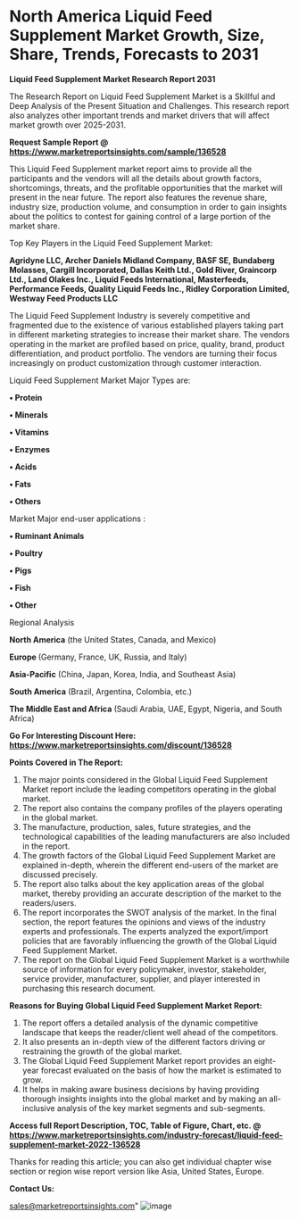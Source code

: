 # North America Liquid Feed Supplement Market Growth, Size, Share, Trends, Forecasts to 2031

<strong>Liquid Feed Supplement Market Research Report 2031</strong>

The Research Report on Liquid Feed Supplement Market is a Skillful and Deep Analysis of the Present Situation and Challenges. This research report also analyzes other important trends and market drivers that will affect market growth over 2025-2031.

<strong>Request Sample Report @ <a href=https://www.marketreportsinsights.com/sample/136528>https://www.marketreportsinsights.com/sample/136528</a></strong>

This Liquid Feed Supplement market report aims to provide all the participants and the vendors will all the details about growth factors, shortcomings, threats, and the profitable opportunities that the market will present in the near future. The report also features the revenue share, industry size, production volume, and consumption in order to gain insights about the politics to contest for gaining control of a large portion of the market share.

Top Key Players in the Liquid Feed Supplement Market:

<strong>Agridyne LLC, Archer Daniels Midland Company, BASF SE, Bundaberg Molasses, Cargill Incorporated, Dallas Keith Ltd., Gold River, Graincorp Ltd., Land Olakes Inc., Liquid Feeds International, Masterfeeds, Performance Feeds, Quality Liquid Feeds Inc., Ridley Corporation Limited, Westway Feed Products LLC</strong>

The Liquid Feed Supplement Industry is severely competitive and fragmented due to the existence of various established players taking part in different marketing strategies to increase their market share. The vendors operating in the market are profiled based on price, quality, brand, product differentiation, and product portfolio. The vendors are turning their focus increasingly on product customization through customer interaction.

Liquid Feed Supplement Market Major Types are:

<strong>• Protein

• Minerals

• Vitamins

• Enzymes

• Acids

• Fats

• Others</strong>

Market Major end-user applications :

<strong>• Ruminant Animals

• Poultry

• Pigs

• Fish

• Other</strong>

Regional Analysis

</u><strong><b>North America</b></strong> (the United States, Canada, and Mexico)

<strong><b>Europe </b></strong>(Germany, France, UK, Russia, and Italy)

<strong><b>Asia-Pacific</b></strong> (China, Japan, Korea, India, and Southeast Asia)

<strong><b>South America</b></strong> (Brazil, Argentina, Colombia, etc.)

<strong><b>The Middle East and Africa</b></strong> (Saudi Arabia, UAE, Egypt, Nigeria, and South Africa)

<strong>Go For Interesting Discount Here: <a href=https://www.marketreportsinsights.com/discount/136528>https://www.marketreportsinsights.com/discount/136528</a></strong>

<strong>Points Covered in The Report:</strong>
<ol>
  <li>The major points considered in the Global Liquid Feed Supplement Market report include the leading competitors operating in the global market.</li>
  <li>The report also contains the company profiles of the players operating in the global market.</li>
  <li>The manufacture, production, sales, future strategies, and the technological capabilities of the leading manufacturers are also included in the report.</li>
  <li>The growth factors of the Global Liquid Feed Supplement Market are explained in-depth, wherein the different end-users of the market are discussed precisely.</li>
  <li>The report also talks about the key application areas of the global market, thereby providing an accurate description of the market to the readers/users.</li>
  <li>The report incorporates the SWOT analysis of the market. In the final section, the report features the opinions and views of the industry experts and professionals. The experts analyzed the export/import policies that are favorably influencing the growth of the Global Liquid Feed Supplement Market.</li>
  <li>The report on the Global Liquid Feed Supplement Market is a worthwhile source of information for every policymaker, investor, stakeholder, service provider, manufacturer, supplier, and player interested in purchasing this research document.</li>
</ol>
<strong>Reasons for Buying Global Liquid Feed Supplement Market Report:</strong>

<ol>
  <li>The report offers a detailed analysis of the dynamic competitive landscape that keeps the reader/client well ahead of the competitors.</li>
  <li>It also presents an in-depth view of the different factors driving or restraining the growth of the global market.</li>
  <li>The Global Liquid Feed Supplement Market report provides an eight-year forecast evaluated on the basis of how the market is estimated to grow.</li>
  <li>It helps in making aware business decisions by having providing thorough insights insights into the global market and by making an all-inclusive analysis of the key market segments and sub-segments.</li>
</ol>
<strong>Access full Report Description, TOC, Table of Figure, Chart, etc. @ <a href=https://www.marketreportsinsights.com/industry-forecast/liquid-feed-supplement-market-2022-136528>https://www.marketreportsinsights.com/industry-forecast/liquid-feed-supplement-market-2022-136528</a></strong>


Thanks for reading this article; you can also get individual chapter wise section or region wise report version like Asia, United States, Europe.

<strong>Contact Us:</strong>

sales@marketreportsinsights.com"
![image](https://github.com/user-attachments/assets/3aa55275-88e5-4549-82ae-466148cc57fd)
